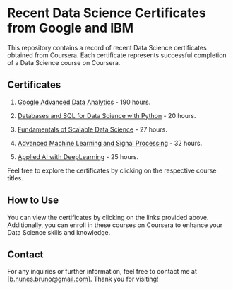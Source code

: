 # Recent Data Science Certificates from Google and IBM

This repository contains a record of recent Data Science certificates obtained from Coursera. Each certificate represents successful completion of a Data Science course on Coursera.

## Certificates

1. [Google Advanced Data Analytics](https://coursera.org/verify/professional-cert/AEXU8J58SKTZ) - 190 hours.

2. [Databases and SQL for Data Science with Python](https://coursera.org/verify/BWCFBY2YTPRH) - 20 hours.

3. [Fundamentals of Scalable Data Science](https://coursera.org/verify/NVAQKP73PU4R) - 27 hours.

4. [Advanced Machine Learning and Signal Processing](https://coursera.org/verify/CVR4ZGNMF5W2) - 32 hours.

5. [Applied AI with DeepLearning](https://coursera.org/verify/J4KM7SGN6B8Z) - 25 hours.


Feel free to explore the certificates by clicking on the respective course titles.

## How to Use

You can view the certificates by clicking on the links provided above. Additionally, you can enroll in these courses on Coursera to enhance your Data Science skills and knowledge.

## Contact

For any inquiries or further information, feel free to contact me at [b.nunes.bruno@gmail.com]. Thank you for visiting!
